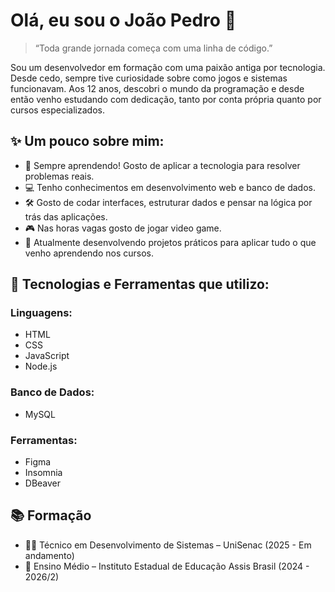 # Olá, eu sou o João Pedro 👋
> “Toda grande jornada começa com uma linha de código.”

Sou um desenvolvedor em formação com uma paixão antiga por tecnologia. Desde cedo, sempre tive curiosidade sobre como jogos e sistemas funcionavam. Aos 12 anos, descobri o mundo da programação e desde então venho estudando com dedicação, tanto por conta própria quanto por cursos especializados.

## ✨ Um pouco sobre mim:
- 🌱 Sempre aprendendo! Gosto de aplicar a tecnologia para resolver problemas reais.
- 💻 Tenho conhecimentos em desenvolvimento web e banco de dados.
- 🛠️ Gosto de codar interfaces, estruturar dados e pensar na lógica por trás das aplicações.
- 🎮 Nas horas vagas gosto de jogar video game.
- 🚧 Atualmente desenvolvendo projetos práticos para aplicar tudo o que venho aprendendo nos cursos.


## 🧠 Tecnologias e Ferramentas que utilizo:

### Linguagens:
- HTML
- CSS
- JavaScript
- Node.js

### Banco de Dados:
- MySQL

### Ferramentas:
- Figma
- Insomnia
- DBeaver

## 📚 Formação
- 🧑‍🎓 Técnico em Desenvolvimento de Sistemas – UniSenac (2025 - Em andamento)
- 🏫 Ensino Médio – Instituto Estadual de Educação Assis Brasil (2024 - 2026/2)
